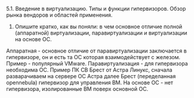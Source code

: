5.1. Введение в виртуализацию. Типы и функции гипервизоров. Обзор рынка вендоров и областей применения.

1. Опишите кратко, как вы поняли: в чем основное отличие полной (аппаратной) виртуализации, паравиртуализации и виртуализации на основе ОС.

Аппаратная - основное отличие от паравиртуализации заключается в гипервизоре, он и есть та ОС которая взаимодействует с железом. Пример - популярный VMware.
Паравиртуализация - для гипервизора необходима ОС. Пример ПК СВ Брест от Астра Линукс, сначала разварачиваем на сервере ОС Астра далее Брест (переделанная opennebula) гипервизор для управления ВМ.
На основе ОС - нет гипервизора, изолированные ВМ поверх основной ОС.

